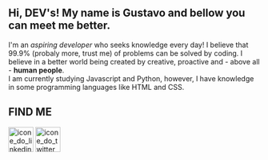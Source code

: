 ## Hi, DEV's! My name is Gustavo and bellow you can meet me better.

I'm an *aspiring developer* who seeks knowledge every day! I believe that 99.9% (probaly more, trust me) of problems can be solved by coding. I believe in a better world being created by creative, proactive and - above all - **human people**.<br/>
I am currently studying Javascript and Python, however, I have knowledge in some programming languages like HTML and CSS.

## FIND ME
<p>
  <a href="https://www.linkedin.com/in/gustavoalexandre1/"><img src="https://cdn-icons-png.flaticon.com/512/3536/3536505.png" width="50" alt="icone_do_linkedin"></a>
  <a href="https://twitter.com/gustavoalexxs"><img src="https://cdn-icons-png.flaticon.com/512/3256/3256013.png" width="50" alt="icone_do_twitter"></a>
</p>

